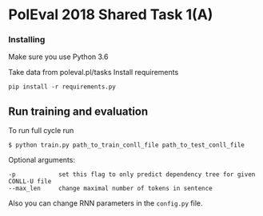 # PolEval 2018 Shared Task 1(A)


### Installing

Make sure you use Python 3.6

Take data from poleval.pl/tasks
Install requirements 

```
pip install -r requirements.py
```

## Run training and evaluation

To run full cycle run
```
$ python train.py path_to_train_conll_file path_to_test_conll_file
```
Optional arguments:
```
-p            set this flag to only predict dependency tree for given CONLL-U file
--max_len     change maximal number of tokens in sentence
```
Also you can change RNN parameters in the `config.py` file.
